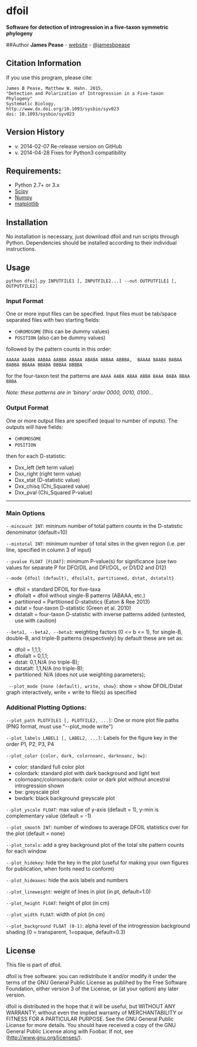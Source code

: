 # dfoil
**Software for detection of introgression in a five-taxon symmetric phylogeny** 

##Author
**James Pease** - [website](http://pages.iu.edu/~jbpease/) - [@jamesbpease](http://www.twitter.com/jamesbpease/)

## Citation Information
If you use this program, please cite:

```
James B Pease, Matthew W. Hahn. 2015.
"Detection and Polarization of Introgression in a Five-taxon Phylogeny" 
Systematic Biology.
http://www.dx.doi.org/10.1093/sysbio/syv023
doi: 10.1093/sysbio/syv023
```
## Version History
* v. 2014-02-07 Re-release version on GitHub
* v. 2014-04-28 Fixes for Python3 compatibility

## Requirements:
* Python 2.7+ or 3.x
* [Scipy](http://www.scipy.org/)
* [Numpy](http://www.numpy.org/)
* [matplotlib](http://www.matplotlib.org/)

## Installation
No installation is necessary, just download dfoil and run scripts through Python.
Dependencies should be installed according to their individual instructions. 

## Usage
`python dfoil.py INPUTFILE1 [, INPUTFILE2...] --out OUTPUTFILE1 [, OUTPUTFILE2]`

### Input Format
One or more input files can be specified.
Input files must be tab/space separated files with two starting fields:

* `CHROMOSOME` (this can be dummy values) 
* `POSITION` (also can be dummy values)

followed by the pattern counts in this order:

`AAAAA AAABA AABAA AABBA ABAAA ABABA ABBAA ABBBA, 
BAAAA BAABA BABAA BABBA BBAAA BBABA BBBAA BBBBA`

for the four-taxon test the patterns are
`AAAA AABA ABAA ABBA BAAA BABA BBAA BBBA`

*Note: these patterns are in 'binary' order 0000, 0010, 0100...*

### Output Format
One or more output files are specified (equal to number of inputs).
The outputs will have fields:

* `CHROMOSOME`
* `POSITION`

then for each D-statistic:

* Dxx_left (left term value)
* Dxx_right (right term value)
* Dxx_stat (D-statistic value)
* Dxx_chisq (Chi_Squared value)
* Dxx_pval (Chi_Squared P-value)
-----------------------------------------------------------
### Main Options
`--mincount INT`: mininum number of total pattern counts in the D-statistic denominator (default=10)

`--mintotal INT`: minimum number of total sites in the given region (i.e. per line, specified in column 3 of input)

`--pvalue FLOAT [FLOAT]`: minimum P-value(s) for significance 
                   (use two values for separate P for DFO/DIL and DFI/DOL, or D1/D2 and D12)

`--mode {dfoil (default), dfoilalt, partitioned, dstat, dstatalt}`

* dfoil = standard DFOIL for five-taxa
* dfoilalt = dfoil without single-B patterns (ABAAA, etc.)
* partitioned = Partitioned D-statistics (Eaton & Ree 2013)
* dstat = four-taxon D-statistic (Green et al. 2010)
* dstatalt = four-taxon D-statistic with inverse patterns added (untested, use with caution)

`--beta1, --beta2, --beta3`: weighting factors (0 <= b <= 1), for single-B, double-B, and triple-B patterns (respectively) by default these are set as:

* dfoil = 1,1,1; 
* dfoilalt = 0,1,1;
* dstat: 0,1,N/A (no triple-B);
* dstatalt: 1,1,N/A (no triple-B);
* partitioned: N/A (does not use weighting parameters);

` --plot_mode {none (default), write, show}`: show = show DFOIL/Dstat graph interactively, write = write to file(s) as specified 
	   
### Additional Plotting Options:

`--plot_path PLOTFILE1 [, PLOTFILE2, ...]`: One or more plot file paths (PNG format, must use "--plot_mode write")

`--plot_labels LABEL1 [, LABEL2, ...]`: Labels for the figure key in the order P1, P2, P3, P4

`--plot_color {color, dark, colornoanc, darknoanc, bw}`:

* color: standard full color plot
* colordark: standard plot with dark background and light text
* colornoanc/colornoancdark: color or dark plot without ancestral introgression shown
* bw: greyscale plot 
* bwdark: black background greyscale plot

`--plot_yscale FLOAT`: max value of y-axis (default = 1), y-min is complementary value (default = -1)

`--plot_smooth INT`: number of windows to average DFOIL statistics over for the plot (default = none)

`--plot_totals`: add a grey background plot of the total site pattern counts for each window

`--plot_hidekey`: hide the key in the plot (useful for making your own figures for publication, when fonts need to conform)

`--plot_hideaxes`: hide the axis labels and numbers

`--plot_lineweight`: weight of lines in plot (in pt, default=1.0)

`--plot_height FLOAT`: height of plot (in cm)

`--plot_width FLOAT`: width of plot (in cm)

`--plot_background FLOAT (0-1)`: alpha level of the introgression background shading (0 = transparent, 1=opaque, default=0.3)

## License
This file is part of dfoil.

dfoil is free software: you can redistribute it and/or modify it under the terms of the GNU General Public License as publihed by the Free Software Foundation, either version 3 of the License, or (at your option) any later version.

dfoil is distributed in the hope that it will be useful, but WITHOUT ANY WARRANTY; without even the implied warranty of MERCHANTABILITY or FITNESS FOR A PARTICULAR PURPOSE.  See the GNU General Public License for more details. You should have received a copy of the GNU General Public License along with Foobar.  If not, see (http://www.gnu.org/licenses/).